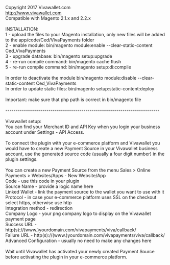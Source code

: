 Copyright 2017  Vivawallet.com<br>
http://www.vivawallet.com<br>
Compatible with Magento 2.1.x and 2.2.x<br>
<br>
INSTALLATION:<br>
1 - upload the files to your Magento installation, only new files will be added to the app/code/Ced/VivaPayments folder<br>
2 - enable module: bin/magento module:enable --clear-static-content Ced_VivaPayments<br>
3 - upgrade database: bin/magento setup:upgrade<br>
4 - re-run compile command: bin/magento cache:flush<br>
5 - re-run compile command: bin/magento setup:di:compile<br>
<br>
In order to deactivate the module bin/magento module:disable --clear-static-content Ced_VivaPayments<br>
In order to update static files: bin/magento setup:static-content:deploy<br>
<br>
Important: make sure that php path is correct in bin/magento file<br>
<br>
---------------------------------------------------------------------------<br>
<br>
Vivawallet setup:<br>
You can find your Merchant ID and API Key when you login your business account under Settings - API Access.<br>
<br>
To connect the plugin with your e-commerce platform and Vivawallet you would have to create a new Payment Source in your Vivawallet business account, use the generated source code (usually a four digit number) in the plugin settings.<br>
<br>
You can create a new Payment Source from the menu Sales > Online Payments > Websites/Apps - New Website/App<br>
Code - use this code in your plugin<br>
Source Name - provide a logic name here<br>
Linked Wallet - link the payment source to the wallet you want to use with it<br>
Protocol - in case your e-commerce platform uses SSL on the checkout select https, otherwise use http<br>
Integration method - redirection<br>
Company Logo - your png company logo to display on the Vivawallet payment page<br>
Success URL - http(s)://(www.)yourdomain.com/vivapayments/viva/callback/<br>
Failure URL - http(s)://(www.)yourdomain.com/vivapayments/viva/callback/<br>
Advanced Configuration - usually no need to make any changes here<br>
<br>
Wait until Vivawallet has activated your newly created Payment Source before activating the plugin in your e-commerce platform.
